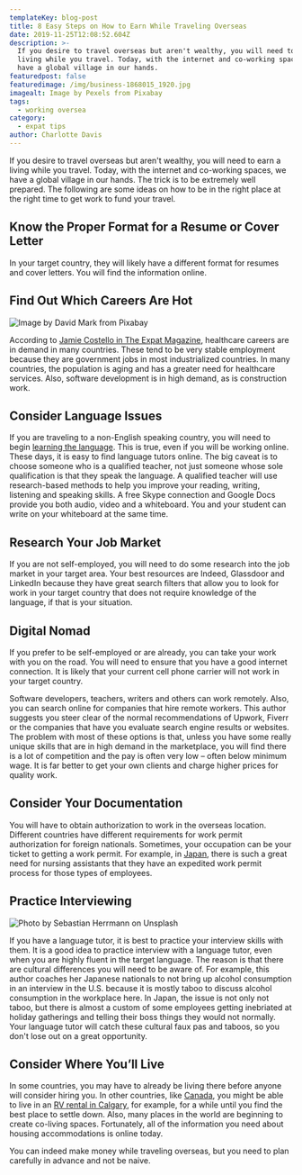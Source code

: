 ```yaml
---
templateKey: blog-post
title: 8 Easy Steps on How to Earn While Traveling Overseas
date: 2019-11-25T12:08:52.604Z
description: >-
  If you desire to travel overseas but aren't wealthy, you will need to earn a
  living while you travel. Today, with the internet and co-working spaces, we
  have a global village in our hands.
featuredpost: false
featuredimage: /img/business-1868015_1920.jpg
imagealt: Image by Pexels from Pixabay
tags:
  - working oversea
category:
  - expat tips
author: Charlotte Davis
---
```

If you desire to travel overseas but aren't wealthy, you will need to earn a living while you travel. Today, with the internet and co-working spaces, we have a global village in our hands. The trick is to be extremely well prepared. The following are some ideas on how to be in the right place at the right time to get work to fund your travel.

## Know the Proper Format for a Resume or Cover Letter

In your target country, they will likely have a different format for resumes and cover letters. You will find the information online.

## Find Out Which Careers Are Hot

![](/img/medicine-91754_1920.jpg "Image by David Mark from Pixabay")

According to [Jamie Costello in The Expat Magazine](https://www.thexpatmagazine.com/blog/2019-08-17-5-jobs-titles-and-careers-that-have-the-most-demand-overseas/), healthcare careers are in demand in many countries. These tend to be very stable employment because they are government jobs in most industrialized countries. In many countries, the population is aging and has a greater need for healthcare services. Also, software development is in high demand, as is construction work.

## Consider Language Issues

If you are traveling to a non-English speaking country, you will need to begin [learning the language](https://www.thexpatmagazine.com/blog/2019-06-20-to-learn-or-not-to-learn-the-local-language/). This is true, even if you will be working online. These days, it is easy to find language tutors online. The big caveat is to choose someone who is a qualified teacher, not just someone whose sole qualification is that they speak the language. A qualified teacher will use research-based methods to help you improve your reading, writing, listening and speaking skills. A free Skype connection and Google Docs provide you both audio, video and a whiteboard. You and your student can write on your whiteboard at the same time.

## Research Your Job Market

If you are not self-employed, you will need to do some research into the job market in your target area. Your best resources are Indeed, Glassdoor and LinkedIn because they have great search filters that allow you to look for work in your target country that does not require knowledge of the language, if that is your situation.

## Digital Nomad

If you prefer to be self-employed or are already, you can take your work with you on the road. You will need to ensure that you have a good internet connection. It is likely that your current cell phone carrier will not work in your target country.

Software developers, teachers, writers and others can work remotely. Also, you can search online for companies that hire remote workers. This author suggests you steer clear of the normal recommendations of Upwork, Fiverr or the companies that have you evaluate search engine results or websites. The problem with most of these options is that, unless you have some really unique skills that are in high demand in the marketplace, you will find there is a lot of competition and the pay is often very low – often below minimum wage. It is far better to get your own clients and charge higher prices for quality work.

## Consider Your Documentation

You will have to obtain authorization to work in the overseas location. Different countries have different requirements for work permit authorization for foreign nationals. Sometimes, your occupation can be your ticket to getting a work permit. For example, in [Japan](https://www.japan.go.jp/), there is such a great need for nursing assistants that they have an expedited work permit process for those types of employees.

## Practice Interviewing

![](/img/sebastian-herrmann-nbtidofkgo8-unsplash.jpg "Photo by Sebastian Herrmann on Unsplash")

If you have a language tutor, it is best to practice your interview skills with them. It is a good idea to practice interview with a language tutor, even when you are highly fluent in the target language. The reason is that there are cultural differences you will need to be aware of. For example, this author coaches her Japanese nationals to not bring up alcohol consumption in an interview in the U.S. because it is mostly taboo to discuss alcohol consumption in the workplace here. In Japan, the issue is not only not taboo, but there is almost a custom of some employees getting inebriated at holiday gatherings and telling their boss things they would not normally. Your language tutor will catch these cultural faux pas and taboos, so you don't lose out on a great opportunity.

## Consider Where You’ll Live

In some countries, you may have to already be living there before anyone will consider hiring you. In other countries, like [Canada](https://www.canada.ca/en.html), you might be able to live in an [RV rental in Calgary](https://www.motorhomerepublic.com/canada/calgary-rv-rental), for example, for a while until you find the best place to settle down. Also, many places in the world are beginning to create co-living spaces. Fortunately, all of the information you need about housing accommodations is online today.

You can indeed make money while traveling overseas, but you need to plan carefully in advance and not be naive.
